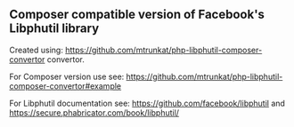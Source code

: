 Composer compatible version of Facebook's Libphutil library
------

Created using: https://github.com/mtrunkat/php-libphutil-composer-convertor convertor. 

For Composer version use see: https://github.com/mtrunkat/php-libphutil-composer-convertor#example

For Libphutil documentation see: https://github.com/facebook/libphutil and https://secure.phabricator.com/book/libphutil/
